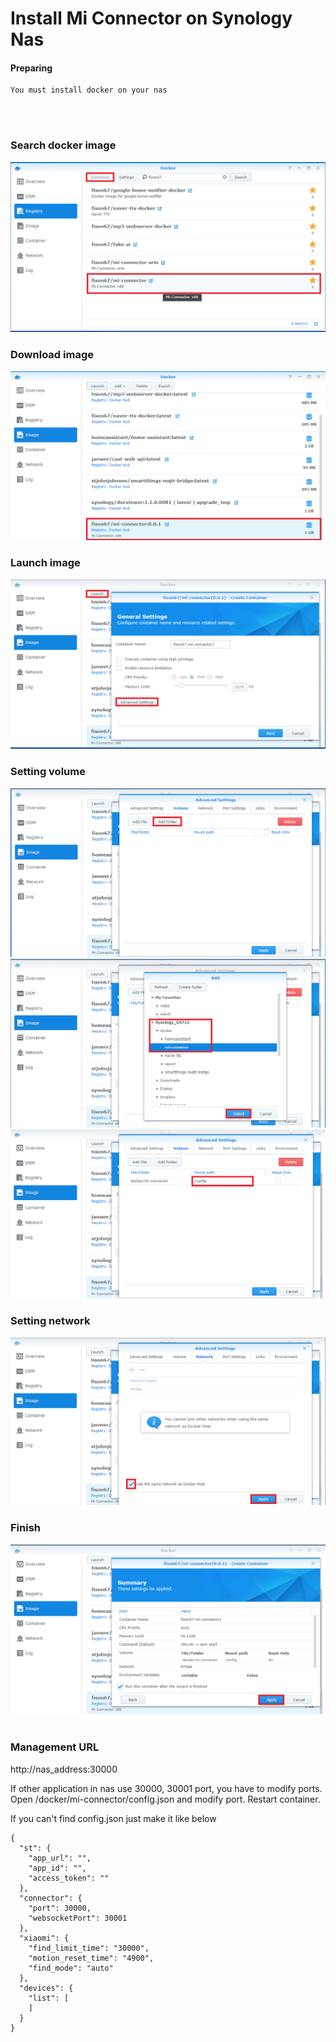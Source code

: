 # Install Mi Connector on Synology Nas


#### Preparing
```
You must install docker on your nas
```
<br/><br/>

### Search docker image
![search](../../../imgs/install/nas/search.png) 
<br/>

### Download image
![image](../../../imgs/install/nas/image.png) 
<br/>

### Launch image
![image](../../../imgs/install/nas/image2.png) 
<br/>

### Setting volume
![image](../../../imgs/install/nas/image3.png) 
![image](../../../imgs/install/nas/image4.png) 
![image](../../../imgs/install/nas/image5.png) 
<br/>

### Setting network
![image](../../../imgs/install/nas/image6.png) 
<br/>

### Finish
![image](../../../imgs/install/nas/image7.png) 
<br/><br/>

### Management URL
http://nas_address:30000

If other application in nas use 30000, 30001 port, you have to modify ports.
Open /docker/mi-connector/config.json and modify port. 
Restart container.

If you can't find config.json
just make it like below
```
{
  "st": {
    "app_url": "",
    "app_id": "",
    "access_token": ""
  },
  "connector": {
    "port": 30000,
    "websocketPort": 30001
  },
  "xiaomi": {
    "find_limit_time": "30000",
    "motion_reset_time": "4900",
    "find_mode": "auto"
  },
  "devices": {
    "list": [
    ]
  }
}

```

